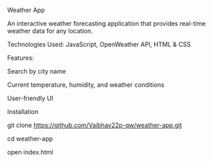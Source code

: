 Weather App


An interactive weather forecasting application that provides real-time weather data for any location.

Technologies Used: JavaScript, OpenWeather API, HTML & CSS

Features:

Search by city name

Current temperature, humidity, and weather conditions

User-friendly UI

Installation

git clone https://github.com/Vaibhav22p-qw/weather-app.git

cd weather-app

open index.html

